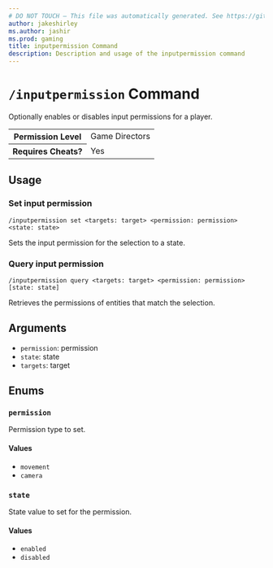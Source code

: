 ```yaml
---
# DO NOT TOUCH — This file was automatically generated. See https://github.com/mojang/minecraftapidocsgenerator to modify descriptions, examples, etc.
author: jakeshirley
ms.author: jashir
ms.prod: gaming
title: inputpermission Command
description: Description and usage of the inputpermission command
---
```

# `/inputpermission` Command
Optionally enables or disables input permissions for a player.

<table>
  <tr>
    <th>Permission Level</th>
    <td>Game Directors</td>
  </tr>
  <tr>
    <th>Requires Cheats?</th>
    <td>Yes</td>
  </tr>
</table>

## Usage
### Set input permission
`/inputpermission set <targets: target> <permission: permission> <state: state>`

Sets the input permission for the selection to a state.

### Query input permission
`/inputpermission query <targets: target> <permission: permission> [state: state]`

Retrieves the permissions of entities that match the selection.

## Arguments
- `permission`: permission
- `state`: state
- `targets`: target

## Enums
### `permission`
Permission type to set.

#### Values
- `movement`
- `camera`

### `state`
State value to set for the permission.

#### Values
- `enabled`
- `disabled`
